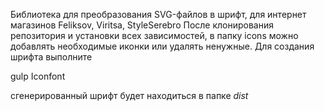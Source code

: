 Библиотека для преобразования SVG-файлов в шрифт, для интернет магазинов Feliksov, Viritsa, StyleSerebro
После клонирования репозитория и установки всех зависимостей, в папку icons можно добавлять необходимые иконки или удалять ненужные. 
Для создания шрифта выполните 

gulp Iconfont

cгенерированный шрифт будет находиться в папке *dist*
